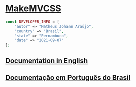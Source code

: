 # [MakeMVCSS](https://github.com/matheusjohannaraujo/makemvcss)

```php
const DEVELOPER_INFO = [
    "autor" => "Matheus Johann Araújo",
    "country" => "Brasil",
    "state" => "Pernambuco",
    "date" => "2021-09-07"
];
```

## [Documentation in English](./DOC-EU.md)

## [Documentação em Português do Brasil](./DOC.md)

